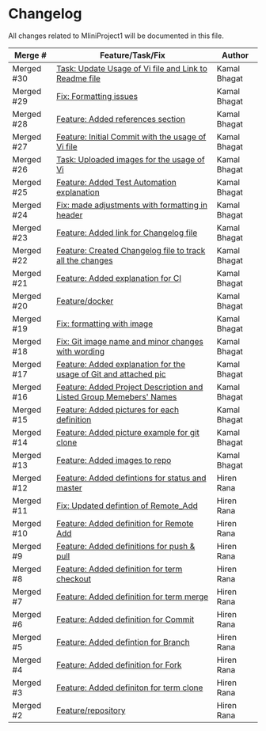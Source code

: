 
# Changelog

All changes related to MIiniProject1 will be documented in this file.

|Merge #  | Feature/Task/Fix  | Author| 
|--|--|--|
|Merged  #30| [Task: Update Usage of Vi file and Link to Readme file](https://github.com/kb2020s/MiniProject1/pull/30)  |Kamal Bhagat	 |
|Merged  #29| [Fix: Formatting issues](https://github.com/kb2020s/MiniProject1/pull/29) | Kamal Bhagat|
|Merged  #28| [Feature: Added references section](https://github.com/kb2020s/MiniProject1/pull/28) | Kamal Bhagat|
|Merged  #27| [Feature: Initial Commit with the usage of Vi file](https://github.com/kb2020s/MiniProject1/pull/27) | Kamal Bhagat|
|Merged  #26| [Task: Uploaded images for the usage of Vi](https://github.com/kb2020s/MiniProject1/pull/26) | Kamal Bhagat|
| Merged  #25| [Feature: Added Test Automation explanation](https://github.com/kb2020s/MiniProject1/pull/25) | Kamal Bhagat|
|Merged  #24| [Fix: made adjustments with formatting in header](https://github.com/kb2020s/MiniProject1/pull/24) | Kamal Bhagat|
| Merged  #23| [Feature: Added link for Changelog file](https://github.com/kb2020s/MiniProject1/pull/23) | Kamal Bhagat|
|Merged  #22| [Feature: Created Changelog file to track all the changes](https://github.com/kb2020s/MiniProject1/pull/22) | Kamal Bhagat|
|Merged  #21|  [Feature: Added explanation for CI](https://github.com/kb2020s/MiniProject1/pull/21) | Kamal Bhagat |
|Merged  #20|  [Feature/docker](https://github.com/kb2020s/MiniProject1/pull/20) | Kamal Bhagat|
|Merged  #19 | [Fix: formatting with image](https://github.com/kb2020s/MiniProject1/pull/19) | Kamal Bhagat|
|Merged  #18 | [Fix: Git image name and minor changes with wording](https://github.com/kb2020s/MiniProject1/pull/18) | Kamal Bhagat|
|Merged  #17  |[Feature: Added explanation for the usage of Git and attached pic](https://github.com/kb2020s/MiniProject1/pull/17) | Kamal Bhagat|
|Merged  #16 | [Feature: Added Project Description and Listed Group Memebers' Names](https://github.com/kb2020s/MiniProject1/pull/16) | Kamal Bhagat|
|Merged  #15 | [Feature: Added pictures for each definition](https://github.com/kb2020s/MiniProject1/pull/15) | Kamal Bhagat|
|Merged  #14 | [Feature: Added picture example for git clone](https://github.com/kb2020s/MiniProject1/pull/14) | Kamal Bhagat|
|Merged  #13 | [Feature: Added images to repo](https://github.com/kb2020s/MiniProject1/pull/13)|  Kamal Bhagat|
|Merged  #12|  [Feature: Added defintions for status and master](https://github.com/kb2020s/MiniProject1/pull/12)  |Hiren Rana|
|Merged  #11  |[Fix: Updated defintion of Remote_Add](https://github.com/kb2020s/MiniProject1/pull/11) | Hiren Rana|
|Merged  #10 | [Feature: Added definition for Remote Add](https://github.com/kb2020s/MiniProject1/pull/10) | Hiren Rana|
|Merged  #9 | [Feature: Added definitions for push & pull](https://github.com/kb2020s/MiniProject1/pull/9) | Hiren Rana|
|Merged  #8|  [Feature: Added definition for term checkout](https://github.com/kb2020s/MiniProject1/pull/8) | Hiren Rana|
|Merged  #7 | [Feature: Added definition for term merge](https://github.com/kb2020s/MiniProject1/pull/7) | Hiren Rana|
| Merged  #6 | [Feature: Added definition for Commit](https://github.com/kb2020s/MiniProject1/pull/6)  |Hiren Rana|
|Merged  #5 | [Feature: Added defintion for Branch](https://github.com/kb2020s/MiniProject1/pull/5)  |Hiren Rana|
|Merged  #4 | [Feature: Added definition for Fork](https://github.com/kb2020s/MiniProject1/pull/4) | Hiren Rana|
|Merged  #3 | [Feature: Added definiton for term clone](https://github.com/kb2020s/MiniProject1/pull/3) | Hiren Rana|
|Merged  #2  |[Feature/repository](https://github.com/kb2020s/MiniProject1/pull/2)  |Hiren Rana|
